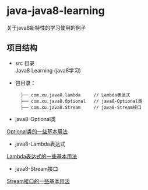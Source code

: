 # java-java8-learning
关于java8新特性的学习使用的例子

## 项目结构
- src 目录<br>
Java8 Learning (java8学习) <br>

- 包目录：
  
        ├── com.xu.java8.lambda	    // Lambda表达式
	    ├── com.xu.java8.Optional	// java8-Optional类
	    ├── com.xu.java8.Stream	    // java8-Stream接口
	    
- java8-Optional类

[Optional类的一些基本用法](https://github.com/MyHerux/java-java8-learning/blob/master/src/main/java/com/xu/java8/Optional/Optional.md)

- java8-Lambda表达式

[Lambda表达式的一些基本用法](https://github.com/MyHerux/java-java8-learning/blob/master/src/main/java/com/xu/java8/lambda/Lambda.md)

- java8-Stream接口

[Stream接口的一些基本用法](https://github.com/MyHerux/java-java8-learning/blob/master/src/main/java/com/xu/java8/Stream/Stream.md)

